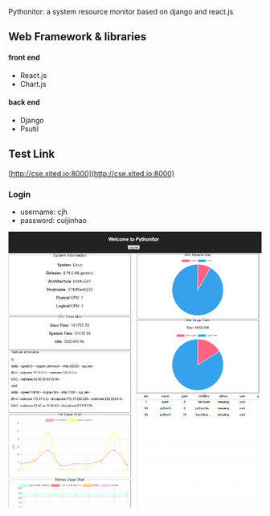 Pythonitor: a system resource monitor based on django and react.js

## Web Framework & libraries
#### front end
 - React.js
 - Chart.js
#### back end
 - Django
 - Psutil

## Test Link
[http://cse.xited.io:8000](http://cse.xited.io:8000)

### Login
 - username: cjh
 - password: cuijinhao

![screenshot](https://github.com/cjh14813573/pythonitor/blob/master/screenshot.png?raw=true)
